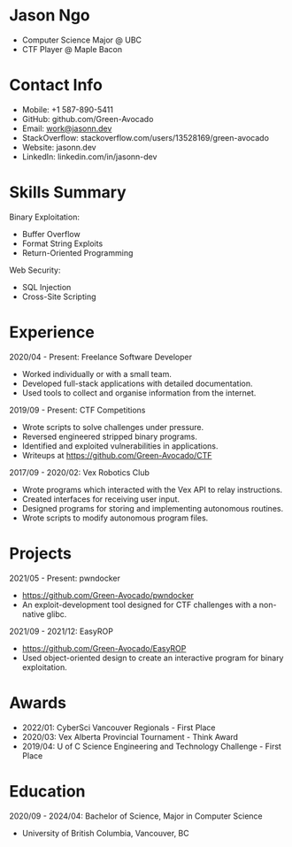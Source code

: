 # Jason Ngo
- Computer Science Major @ UBC
- CTF Player @ Maple Bacon

# Contact Info
- Mobile: +1 587-890-5411
- GitHub: github.com/Green-Avocado
- Email: work@jasonn.dev
- StackOverflow: stackoverflow.com/users/13528169/green-avocado
- Website: jasonn.dev
- LinkedIn: linkedin.com/in/jasonn-dev

# Skills Summary
Binary Exploitation:
- Buffer Overflow
- Format String Exploits
- Return-Oriented Programming

Web Security:
- SQL Injection
- Cross-Site Scripting

# Experience
2020/04 - Present: Freelance Software Developer
- Worked individually or with a small team.
- Developed full-stack applications with detailed documentation.
- Used tools to collect and organise information from the internet.

2019/09 - Present: CTF Competitions
- Wrote scripts to solve challenges under pressure.
- Reversed engineered stripped binary programs.
- Identified and exploited vulnerabilities in applications.
- Writeups at https://github.com/Green-Avocado/CTF

2017/09 - 2020/02: Vex Robotics Club
- Wrote programs which interacted with the Vex API to relay instructions.
- Created interfaces for receiving user input.
- Designed programs for storing and implementing autonomous routines.
- Wrote scripts to modify autonomous program files.

# Projects
2021/05 - Present: pwndocker
- https://github.com/Green-Avocado/pwndocker
- An exploit-development tool designed for CTF challenges with a non-native glibc.

2021/09 - 2021/12: EasyROP
- https://github.com/Green-Avocado/EasyROP
- Used object-oriented design to create an interactive program for binary exploitation.

# Awards
- 2022/01: CyberSci Vancouver Regionals - First Place
- 2020/03: Vex Alberta Provincial Tournament - Think Award
- 2019/04: U of C Science Engineering and Technology Challenge - First Place

# Education
2020/09 - 2024/04: Bachelor of Science, Major in Computer Science
- University of British Columbia, Vancouver, BC
